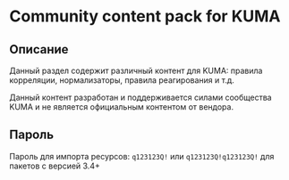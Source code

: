 # Community content pack for KUMA
## Описание
Данный раздел содержит различный контент для KUMA: правила корреляции, нормализаторы, правила реагирования и т.д.

Данный контент разработан и поддерживается силами сообщества KUMA и не является официальным контентом от вендора.

## Пароль
Пароль для импорта ресурсов: `q123123Q!` или `q123123Q!q123123Q!` для пакетов с версией 3.4+
